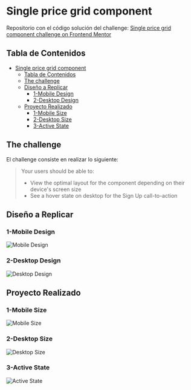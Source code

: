 # Single price grid component

Repositorio con el código solución del challenge: [Single price grid component challenge on Frontend Mentor](https://www.frontendmentor.io/challenges/single-price-grid-component-5ce41129d0ff452fec5abbbc)

## Tabla de Contenidos

- [Single price grid component](#single-price-grid-component)
  - [Tabla de Contenidos](#tabla-de-contenidos)
  - [The challenge](#the-challenge)
  - [Diseño a Replicar](#diseño-a-replicar)
    - [1-Mobile Design](#1-mobile-design)
    - [2-Desktop Design](#2-desktop-design)
  - [Proyecto Realizado](#proyecto-realizado)
    - [1-Mobile Size](#1-mobile-size)
    - [2-Desktop Size](#2-desktop-size)
    - [3-Active State](#3-active-state)

## The challenge

El challenge consiste en realizar lo siguiente:

> Your users should be able to:
>
> - View the optimal layout for the component depending on their device's screen size
> - See a hover state on desktop for the Sign Up call-to-action

## Diseño a Replicar

### 1-Mobile Design

![Mobile Design](./screenshots/mobile-design.jpg)

### 2-Desktop Design

![Desktop Design](./screenshots/desktop-design.jpg)

## Proyecto Realizado

### 1-Mobile Size

![Mobile Size](./screenshots/waldo/waldo_mobile.webp)

### 2-Desktop Size

![Desktop Size](./screenshots/waldo/waldo_desktop.webp)

### 3-Active State

![Active State](./screenshots/waldo/waldo_active_states.webp)
